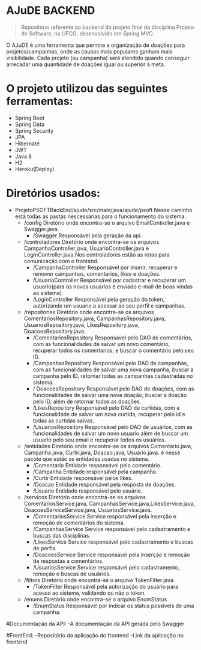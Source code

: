 # AJuDE BACKEND
> Repositório referente ao backend do projeto final da disciplina Projeto de Software, na UFCG, desenvolvido em Spring MVC.

O AJuDE é uma ferramenta que permite a organização de doações para projetos/campanhas, onde as causas mais populares ganham mais visibilidade. Cada projeto (ou campanha) será atendido quando conseguir arrecadar uma quantidade de doações igual ou superior à meta.

# **O projeto utilizou das seguintes ferramentas:**

- Spring Boot
- Spring Data
- Spring Security
- JPA
- Hibernate
- JWT
- Java 8
- H2
- Heroku(Deploy)

# **Diretórios usados:**
- ProjetoPSOFTBackEnd/ajude/src/main/java/ajude/psoft Nesse caminho está todas as pastas nescessárias para o funcionamento do sistema.
  - /config Diretório onde encontra-se o arquivo EmailController.java e Swagger.java.
    - /Swagger Responsável pela geração da api.
  - /controladores Diretório onde encontra-se os arquivos CampanhaController.java, UsuarioController.java e LoginController.java.Nos controladores estão as rotas para comunicação com o frontend.
    - /CampanhaController Responsável por inserir, recuperar e remover campanhas, comentarios, likes e doações.
    - /UsuarioController Responsável por cadastrar e recuperar um usuario(para os novos usuarios é enviado e-mail de boas vindas ao sistema).
    - /LoginController Responsável pela geração do token, autorizando um usuario a acessar ao seu perfil e campanhas.
  - /repositories Diretório onde encontra-se os arquivos ComentariosRepository.java, CampanhasRepository.java, UsuariosRepository.java, LikesRepository.java, DoacoesRepository.java.
    - /ComentariosRepository Responsável pelo DAO de comentários, com as funcionalidades de salvar um novo comentário, recuperar todos os comentarios, e buscar o comentário pelo seu ID.
    - /CampanhasRepository Responsável pelo DAO de campanhas, com as funcionalidades de salvar uma nova campanha, buscar a campanha pelo ID, retornar todas as campanhas cadastradas no sistema.
    - / DoacoesRepository Responsável pelo DAO de doações, com as funcionalidades de salvar uma nova doação, buscar a doação pelo ID, além de retornar todos as doações.
    - /LikesRepository Responsável pelo DAO de curtidas, com a funcionalidade de salvar um nova curtida, recuperar pelo id e todas as curtidas salvas.
    - /UsuariosRepository Responsável pelo DAO de usuários, com as funcionalidades de salvar um novo usuario além de buscar um usuario pelo seu email e recuperar todos os usuários.
  - /entidades Diretório onde encontra-se os arquivos Comentario.java, Campanha.java, Curtir.java, Doacao.java, Usuario.java. é nesse pacote que estão as entidades usadas no sistema.
    - /Comentario Entidade responsável pelo comentário.
    - /Campanha Entidade responsável pela campanha.
    - /Curtir Entidade responsável pelos likes.
    - /Doacao Entidade responsável pela resposta de doações.
    - /Usuario Entidade responsável pelo usuário.
  - /servicos Diretório onde encontra-se os arquivos ComentariosService.java, CampanhasService.java,LikesService.java, DoacoesServiceService.java, UsuariosService.java.
    - /ComentariosService Service responsável pela inserção e remoção de comentários do sistema.
    - /CampanhasService Service responsável pelo cadastramento e buscas das disciplinas.
    - /LikesService Service responsável pelo cadastramento e buscas de perfis.
    - /DoacoesService Service responsável pela inserção e remoção de respostas a comentários.
    - /UsuariosService Service responsável pelo cadastramento, remoção e buscas de usuários.
  - /filtros Diretório onde encontra-se o arquivo TokenFilter.java.
    - /TokenFilter Responsável pela autorização do usuario para acesso ao sistema, validando ou não o token.
  - /enums Diretório onde encontra-se o arquivo EnumStatus
    - /EnumStatus Responsável por indicar os status possíveis de uma campanha.

#Documentação da API:
-A documentação da API gerada pelo Swagger

#FrontEnd:
-Repositório da aplicação do frontend
-Link da aplicação no frontend
